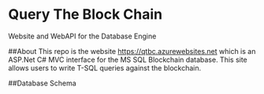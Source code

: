 # Query The Block Chain
Website and WebAPI for the Database Engine

##About
This repo is the website https://qtbc.azurewebsites.net which is an ASP.Net C# MVC interface for the MS SQL Blockchain database.  This site allows users to write T-SQL queries against the blockchain.

##Database Schema
